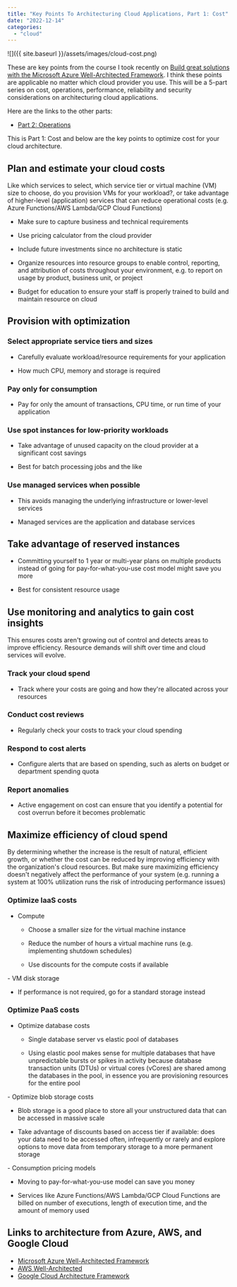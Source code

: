 ```yaml
---
title: "Key Points To Architecturing Cloud Applications, Part 1: Cost"
date: "2022-12-14"
categories: 
  - "cloud"
---
```



![]({{ site.baseurl }}/assets/images/cloud-cost.png)


These are key points from the course I took recently on [Build great solutions with the Microsoft Azure Well-Architected Framework](https://learn.microsoft.com/en-us/training/paths/azure-well-architected-framework/).  I think these points are applicable no matter which cloud provider you use.  This will be a 5-part series on cost, operations, performance, reliability and security considerations on architecturing cloud applications.

Here are the links to the other parts:
- [Part 2: Operations](/tech-blog/2022/12/16/key-points-to-arch-cloud-app-ops.html)

<p></p>
This is Part 1: Cost and below are the key points to optimize cost for your cloud architecture.


## Plan and estimate your cloud costs

Like which services to select, which service tier or virtual machine (VM) size to choose, do you provision VMs for your workload?, or take advantage of higher-level (application) services that can reduce operational costs (e.g. Azure Functions/AWS Lambda/GCP Cloud Functions)

- Make sure to capture business and technical requirements

- Use pricing calculator from the cloud provider

- Include future investments since no architecture is static

- Organize resources into resource groups to enable control, reporting, and attribution of costs throughout your environment, e.g. to report on usage by product, business unit, or project

- Budget for education to ensure your staff is properly trained to build and maintain resource on cloud


## Provision with optimization

### Select appropriate service tiers and sizes

- Carefully evaluate workload/resource requirements for your application

- How much CPU, memory and storage is required

### Pay only for consumption

- Pay for only the amount of transactions, CPU time, or run time of your application

### Use spot instances for low-priority workloads

- Take advantage of unused capacity on the cloud provider at a significant cost savings

- Best for batch processing jobs and the like

### Use managed services when possible

- This avoids managing the underlying infrastructure or lower-level services

- Managed services are the application and database services


## Take advantage of reserved instances

- Committing yourself to 1 year or multi-year plans on multiple products instead of going for pay-for-what-you-use cost model might save you more

- Best for consistent resource usage


## Use monitoring and analytics to gain cost insights

This ensures costs aren't growing out of control and detects areas to improve efficiency.  Resource demands will shift over time and cloud services will evolve.

### Track your cloud spend

- Track where your costs are going and how they're allocated across your resources

### Conduct cost reviews

- Regularly check your costs to track your cloud spending

### Respond to cost alerts

- Configure alerts that are based on spending, such as alerts on budget or department spending quota

### Report anomalies

- Active engagement on cost can ensure that you identify a potential for cost overrun before it becomes problematic


## Maximize efficiency of cloud spend

By determining whether the increase is the result of natural, efficient growth, or whether the cost can be reduced by improving efficiency with the organization's cloud resources.  But make sure maximizing efficiency doesn't negatively affect the performance of your system (e.g. running a system at 100% utilization runs the risk of introducing performance issues)

### Optimize IaaS costs

- Compute

  - Choose a smaller size for the virtual machine instance

  - Reduce the number of hours a virtual machine runs (e.g. implementing shutdown schedules)

  - Use discounts for the compute costs if available

<p></p>
- VM disk storage

  - If performance is not required, go for a standard storage instead

### Optimize PaaS costs

- Optimize database costs

  - Single database server vs elastic pool of databases

  - Using elastic pool makes sense for multiple databases that have unpredictable bursts or spikes in activity because database transaction units (DTUs) or virtual cores (vCores) are shared among the databases in the pool, in essence you are provisioning resources for the entire pool

<p></p>
- Optimize blob storage costs

  - Blob storage is a good place to store all your unstructured data that can be accessed in massive scale

  - Take advantage of discounts based on access tier if available: does your data need to be accessed often, infrequently or rarely and explore options to move data from temporary storage to a more permanent storage

<p></p>
- Consumption pricing models

  - Moving to pay-for-what-you-use model can save you money

  - Services like Azure Functions/AWS Lambda/GCP Cloud Functions are billed on number of executions, length of execution time, and the amount of memory used


## Links to architecture from Azure, AWS, and Google Cloud
- [Microsoft Azure Well-Architected Framework](https://learn.microsoft.com/en-us/azure/architecture/framework/)
- [AWS Well-Architected](https://aws.amazon.com/architecture/well-architected)
- [Google Cloud Architecture Framework](https://cloud.google.com/architecture/framework)
